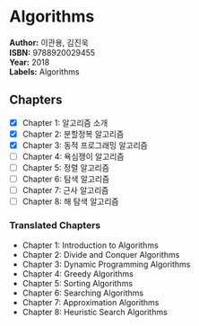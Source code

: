 # Algorithms

**Author:** 이관용, 김진욱 <br/>
**ISBN:** 9788920029455 <br/>
**Year:** 2018 <br/>
**Labels:** Algorithms

## Chapters
- [x] Chapter 1: 알고리즘 소개
- [x] Chapter 2: 분할정복 알고리즘
- [x] Chapter 3: 동적 프로그래밍 알고리즘
- [ ] Chapter 4: 욕심쟁이 알고리즘
- [ ] Chapter 5: 정렬 알고리즘
- [ ] Chapter 6: 탐색 알고리즘
- [ ] Chapter 7: 근사 알고리즘
- [ ] Chapter 8: 해 탐색 알고리즘

### Translated Chapters
- Chapter 1: Introduction to Algorithms
- Chapter 2: Divide and Conquer Algorithms
- Chapter 3: Dynamic Programming Algorithms
- Chapter 4: Greedy Algorithms
- Chapter 5: Sorting Algorithms
- Chapter 6: Searching Algorithms
- Chapter 7: Approximation Algorithms
- Chapter 8: Heuristic Search Algorithms
